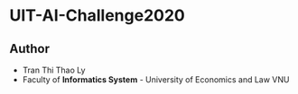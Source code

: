 # UIT-AI-Challenge2020

## Author
- Tran Thi Thao Ly
- Faculty of **Informatics System** - University of Economics and Law VNU
